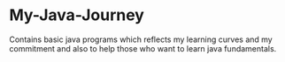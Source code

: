 # My-Java-Journey
Contains basic java programs which reflects my learning curves and my commitment and also to help those who want to learn java fundamentals.

